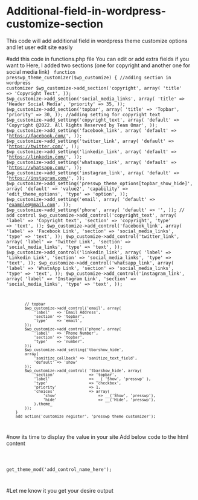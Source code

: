 # Additional-field-in-wordpress-customize-section
This code will add additional field in wordpress theme customize options and let user edit site easily

#add this code in functions.php file 
You can edit or add extra fields if you want to
Here, I added two sections (one for copyright and another one for social media link)
<code>
	function presswp_theme_customizer($wp_customize) {
		    //adding section in wordpress customizer
		    $wp_customize->add_section('copyright', array(
		        'title'          => 'Copyright Text',
		    ));
		    $wp_customize->add_section('social_media_links', array(
		        'title'          => 'Header Social Media',
		        'priority' 		 => 35,
		    ));
		    $wp_customize->add_section('topbar', array(
		        'title'          => 'Topbar',
		        'priority' 		 => 30,
		    ));
		    //adding setting for copyright text
		    $wp_customize->add_setting('copyright_text', array(
		        'default'        => 'Copyright @2022. All Rights Reserved by Team Omar',
		    ));
		    $wp_customize->add_setting('facebook_link', array(
		        'default'        => 'https://facebook.com/',
		    ));
		    $wp_customize->add_setting('twitter_link', array(
		        'default'        => 'https://twitter.com/',
		    ));
		    $wp_customize->add_setting('linkedin_link', array(
		        'default'        => 'https://linkedin.com/',
		    ));
		    $wp_customize->add_setting('whatsapp_link', array(
		        'default'        => 'https://whatsapp.com/',
		    ));
		    $wp_customize->add_setting('instagram_link', array(
		        'default'        => 'https://instagram.com/',
		    ));
		    $wp_customize->add_setting('presswp_theme_options[topbar_show_hide]', array(
		        'default'        => 'value2',
		        'capability'     => 'edit_theme_options',
		        'type'           => 'option',
		    ));
		    $wp_customize->add_setting('email', array(
		        'default'        => 'example@gmail.com',
		    ));
		    $wp_customize->add_setting('phone', array(
		        'default'        => '',
		    ));
		    // add control
		    $wp_customize->add_control('copyright_text', array(
		        'label'   => 'Copyright text',
		        'section' => 'copyright',
		        'type'    => 'text',
		    ));
		    $wp_customize->add_control('facebook_link', array(
		        'label'   => 'Facebook Link',
		        'section' => 'social_media_links',
		        'type'    => 'text',
		    ));
		    $wp_customize->add_control('twitter_link', array(
		        'label'   => 'Twitter Link',
		        'section' => 'social_media_links',
		        'type'    => 'text',
		    ));
		    $wp_customize->add_control('linkedin_link', array(
		        'label'   => 'Linkedin Link',
		        'section' => 'social_media_links',
		        'type'    => 'text',
		    ));
		    $wp_customize->add_control('whatsapp_link', array(
		        'label'   => 'WhatsApp Link',
		        'section' => 'social_media_links',
		        'type'    => 'text',
		    ));
		    $wp_customize->add_control('instagram_link', array(
		        'label'   => 'Instagram Link',
		        'section' => 'social_media_links',
		        'type'    => 'text',
		    ));

		    // topbar
		    $wp_customize->add_control('email', array(
		        'label'   => 'Email Address',
		        'section' => 'topbar',
		        'type'    => 'email',
		    ));
		    $wp_customize->add_control('phone', array(
		        'label'   => 'Phone Number',
		        'section' => 'topbar',
		        'type'    => 'number',
		    ));
		    $wp_customize->add_setting('tbarshow_hide',
		    array(
		        'sanitize_callback' => 'sanitize_text_field',
		        'default' => 'show'
		    ));
		    $wp_customize->add_control( 'tbarshow_hide', array(
		        'section'               => 'topbar',
		        'label'                 => __( 'Show', 'presswp' ),
		        'type'                  => 'checkbox',
		        'priority'              => 1,
		        'choices'               => array(
		            'show'                  => __('Show', 'presswp'),
		            'hide'                  => __('Hide', 'presswp'),
		        ),theme_
		    ));
		}
		add_action('customize_register', 'presswp_theme_customizer');
</code>

#now its time to display the value in your site
Add below code to the html content

<code>
	
  get_theme_mod('add_control_name_here');
	
</code>

#Let me know it you get your desire output 
